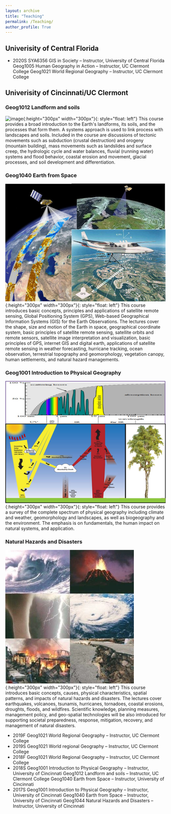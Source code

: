 ```yaml
---
layout: archive
title: "Teaching"
permalink: /Teaching/
author_profile: True
---
```


## Univerisity of Central Florida

* 2020S   SYA6356   GIS in Society – Instructor, University of Central Florida
Geog1005 Human Geography in Action – Instructor, UC Clermont College
Geog1021 World Regional Geography – Instructor, UC Clermont College

## Univerisity of Cincinnati/UC Clermont 
### Geog1012 Landform and soils
![image](/images/landsoil.jpg){:height="300px" width="300px"}{: style="float: left"} This course provides a broad introduction to the Earth's landforms, its soils, and the processes that form them. A systems approach is used to link process with landscapes and soils. Included in the course are discussions of tectonic movements such as subduction (crustal destruction) and orogeny (mountain building), mass movements such as landslides and surface creep, the hydrologic cycle and water balances, fluvial (running water) systems and flood behavior, coastal erosion and movement, glacial processes, and soil development and differentiation.

### Geog1040 Earth from Space
![image](/images/Earthfromspace.jpg){:height="300px" width="300px"}{: style="float: left"}  This course introduces basic concepts, principles and applications of satellite remote sensing, Global Positioning System (GPS), Web-based Geographical Information Systems (GIS) for the Earth Observations. The lectures cover the shape, size and motion of the Earth in space, geographical coordinate system, basic principles of satellite remote sensing, satellite orbits and remote sensors, satellite image interpretation and visualization, basic principles of GPS, internet GIS and digital earth, applications of satellite remote sensing in weather forecasting, hurricane tracking, ocean observation, terrestrial topography and geomorphology, vegetation canopy, human settlements, and natural hazard managements. 

### Geog1001 Introduction to Physical Geography
![image](/images/phisicalgeography.jpg){:height="300px" width="300px"}{: style="float: left"}  This course provides a survey of the complete spectrum of physical geography including climate and weather, geomorphology and landscapes, as well as biogeography and the environment. The emphasis is on fundamentals, the human impact on natural systems, and application. 

### Natural Hazards and Disasters
![image](/images/naturehazard.jpg){:height="300px" width="300px"}{: style="float: left"} This course introduces basic concepts, causes, physical characteristics, spatial patterns, and impacts of natural hazards and disasters. The lectures cover earthquakes, volcanoes, tsunamis, hurricanes, tornadoes, coastal erosions, droughts, floods, and wildfires. Scientific knowledge, planning measures, management policy, and geo-spatial technologies will be also introduced for supporting societal preparedness, response, mitigation, recovery, and management of natural disasters.

* 2019F   Geog1021 World Regional Geography – Instructor, UC Clermont College
* 2019S   Geog1021 World regional Geography – Instructor, UC Clermont College
* 2018F   Geog1021 World Regional Geography – Instructor, UC Clermont College
* 2018S   Geog1001 Introduction to Physical Geography – Instructor, University of Cincinnati
Geog1012 Landform and soils – Instructor, UC Clermont College
Geog1040 Earth from Space – Instructor, University of Cincinnati
* 2017S   Geog1001 Introduction to Physical Geography – Instructor, University of Cincinnati
Geog1040 Earth from Space – Instructor, University of Cincinnati
Geog1044 Natural Hazards and Disasters – Instructor, University of Cincinnati
